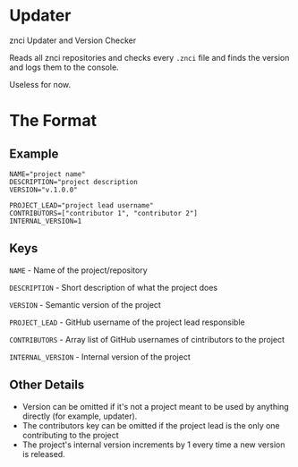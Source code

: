 # Updater

znci Updater and Version Checker

Reads all znci repositories and checks every `.znci` file and finds the version and logs them to the console.

Useless for now.

# The Format

## Example
```
NAME="project name"
DESCRIPTION="project description
VERSION="v.1.0.0"

PROJECT_LEAD="project lead username"
CONTRIBUTORS=["contributor 1", "contributor 2"]
INTERNAL_VERSION=1
```

## Keys
`NAME` - Name of the project/repository

`DESCRIPTION` - Short description of what the project does

`VERSION` - Semantic version of the project

`PROJECT_LEAD` - GitHub username of the project lead responsible

`CONTRIBUTORS` - Array list of GitHub usernames of cintributors to the project

`INTERNAL_VERSION` - Internal version of the project

## Other Details
- Version can be omitted if it's not a project meant to be used by anything directly (for example, updater).
- The contributors key can be omitted if the project lead is the only one contributing to the project
- The project's internal version increments by 1 every time a new version is released.
